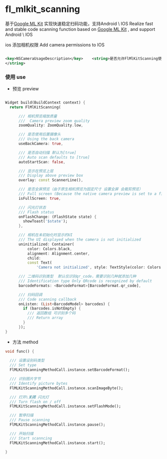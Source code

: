 # fl_mlkit_scanning

基于[Google ML Kit](https://developers.google.com/ml-kit/vision/barcode-scanning)
实现快速稳定扫码功能，支持Android \ IOS Realize fast and stable code scanning function based
on [Google ML Kit](https://developers.google.com/ml-kit/vision/barcode-scanning)
, and support Android \ IOS

ios 添加相机权限 Add camera permissions to IOS

```xml

<key>NSCameraUsageDescription</key>    <string>是否允许FlMlKitScanning使用你的相机？
</string>
```

### 使用 use

- 预览 preview

```dart

Widget build(BuildContext context) {
  return FlMlKitScanning(

      /// 相机预览缩放质量
      ///  Camera preview zoom quality
      zoomQuality: ZoomQuality.low,

      /// 是否使用后置摄像头
      /// Using the back camera
      useBackCamera: true,

      /// 是否自动扫描 默认为[true]
      /// Auto scan defaults to [true]
      autoStartScan: false,

      /// 显示在预览上层
      /// Display above preview box
      overlay: const ScannerLine(),

      /// 是否全屏预览（由于原生相机预览为固定尺寸 设置全屏 会裁剪预览）
      /// Full screen (Because the native camera preview is set to a fixed size, the full screen will crop the preview)
      isFullScreen: true,

      /// 闪光灯状态
      /// Flash status
      onFlashChange: (FlashState state) {
        showToast('$state');
      },

      /// 相机在未初始化时显示的UI
      /// The UI displayed when the camera is not initialized
      uninitialized: Container(
          color: Colors.black,
          alignment: Alignment.center,
          child:
          const Text(
              'Camera not initialized', style: TextStyle(color: Colors.white))),

      /// 二维码识别类型  默认仅识别qr_code，需要识别几种就添加几种
      /// Identification type Only QRcode is recognized by default
      barcodeFormats: <BarcodeFormat>[BarcodeFormat.qr_code],

      /// 扫码回调
      /// Code scanning callback
      onListen: (List<BarcodeModel> barcodes) {
        if (barcodes.isNotEmpty) {
          /// 返回数组 可识别多个码
          /// Return array
        }
      });
}

```

- 方法 method

```dart
void func() {
  
  /// 设置设别码类型
  /// Set type
  FlMLKitScanningMethodCall.instance.setBarcodeFormat();

  /// 识别图片字节
  /// Identify picture bytes
  FlMLKitScanningMethodCall.instance.scanImageByte();

  /// 打开\关闭 闪光灯 
  /// Turn flash on / off
  FlMLKitScanningMethodCall.instance.setFlashMode();

  /// 暂停扫描
  /// Pause scanning
  FlMLKitScanningMethodCall.instance.pause();

  /// 开始扫描
  /// Start scanncing
  FlMLKitScanningMethodCall.instance.start();
  
}

```